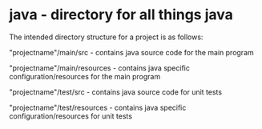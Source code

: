 java - directory for all things java
========

The intended directory structure for a project is as follows:

"projectname"/main/src - contains java source code for the main program

"projectname"/main/resources - contains java specific configuration/resources for the main program

"projectname"/test/src - contains java source code for unit tests

"projectname"/test/resources - contains java specific configuration/resources for unit tests
